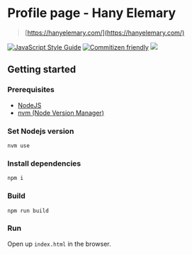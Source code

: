 # Profile page - Hany Elemary
> [https://hanyelemary.com/](https://hanyelemary.com/)

[![JavaScript Style Guide](https://img.shields.io/badge/code_style-standard-brightgreen.svg)](https://standardjs.com)
[![Commitizen friendly](https://img.shields.io/badge/commitizen-friendly-brightgreen.svg)](http://commitizen.github.io/cz-cli/)
![](https://github.com/hanyelemary/hanyelemary.github.io/workflows/CI/badge.svg)


## Getting started

### Prerequisites
* [NodeJS](https://nodejs.org/en/)
* [nvm (Node Version Manager)](https://github.com/nvm-sh/nvm)

### Set Nodejs version
```
nvm use
```

### Install dependencies
```
npm i
```

### Build
```
npm run build
```

### Run
Open up `index.html` in the browser.

